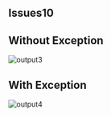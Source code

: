 ## Issues10

## Without Exception

![output3](https://github.com/STIA1123-A192/stia1123-issues-jiaearn/blob/master/images/Error(issue10).PNG)

## With Exception

![output4](https://github.com/STIA1123-A192/stia1123-issues-jiaearn/blob/master/images/Solve(issue10).PNG)

